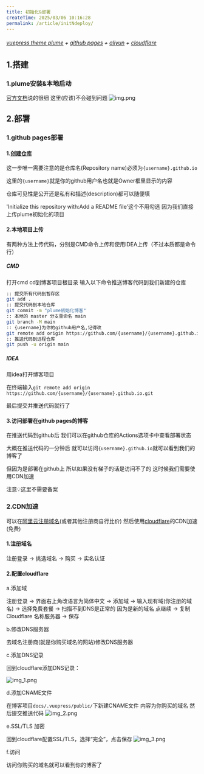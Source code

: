 ```yaml
---
title: 初始化&部署
createTime: 2025/03/06 10:16:28
permalink: /article/initNdeploy/
---
```

###### [vuepress theme plume](https://theme-plume.vuejs.press/) + [github pages](https://pages.github.com/) + [aliyun](https://www.aliyun.com/) + [cloudflare](https://www.cloudflare-cn.com/)
## 1.搭建
### 1.plume安装&本地启动
[官方文档]((https://theme-plume.vuejs.press/guide/quick-start/))说的很细 这里(应该)不会碰到问题
![img.png](img.png)
## 2.部署
### 1.github pages部署
#### 1.[创建仓库](https://github.com/new)
这一步唯一需要注意的是仓库名(Repository name)必须为`{username}.github.io`

这里的`{username}`就是你的github用户名也就是Owner框里显示的内容

仓库可见性是公开还是私有和描述(description)都可以随便填

'Initialize this repository with:Add a README file'这个不用勾选 因为我们直接上传plume初始化的项目
#### 2.本地项目上传
有两种方法上传代码，分别是CMD命令上传和使用IDEA上传（不过本质都是命令行）
##### CMD
打开cmd cd到博客项目根目录 输入以下命令推送博客代码到我们新建的仓库
```bash
:: 提交所有代码到暂存区
git add .
:: 提交代码到本地仓库
git commit -m "plume初始化博客"
:: 本地的 master 分支重命名 main
git branch -M main
:: {username}为你的github用户名,记得改
git remote add origin https://github.com/{username}/{username}.github.io.git
:: 推送代码到远程仓库
git push -u origin main
```
##### IDEA
用idea打开博客项目

在终端输入`git remote add origin https://github.com/{username}/{username}.github.io.git `

最后提交并推送代码就行了
#### 3.访问部署在github pages的博客
在推送代码到github后 我们可以在github仓库的Actions选项卡中查看部署状态

大概在推送代码的一分钟后 就可以访问`{username}.github.io`就可以看到我们的博客了

但因为是部署在github上 所以如果没有梯子的话是访问不了的 这时候我们需要使用CDN加速

注意💡这里不需要备案
### 2.CDN加速
可以在[阿里云注册域名](https://wanwang.aliyun.com/domain)(或者其他注册商自行比价) 然后使用[cloudflare](https://dash.cloudflare.com/)的CDN加速(免费)
#### 1.注册域名
注册登录 -> 挑选域名 -> 购买 -> 实名认证
#### 2.配置cloudflare
a.添加域

注册登录 -> 界面右上角改语言为简体中文 -> 添加域 -> 输入现有域(你注册的域名) -> 选择免费套餐 -> 扫描不到DNS是正常的 因为是新的域名 点继续 
-> 复制 Cloudflare 名称服务器 -> 保存

b.修改DNS服务器

去域名注册商(就是你购买域名的网站)修改DNS服务器

c.添加DNS记录

回到cloudflare添加DNS记录：

![img_1.png](img_1.png)

d.添加CNAME文件

在博客项目`docs/.vuepress/public/`下新建CNAME文件 内容为你购买的域名 然后提交推送代码
![img_2.png](img_2.png)

e.SSL/TLS 加密

回到cloudflare配置SSL/TLS，选择“完全”，点击保存
![img_3.png](img_3.png)

f.访问

访问你购买的域名就可以看到你的博客了